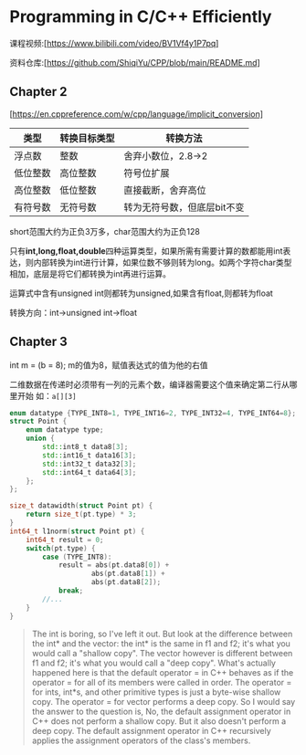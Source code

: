 # Programming in C/C++ Efficiently

课程视频:[https://www.bilibili.com/video/BV1Vf4y1P7pq]

资料仓库:[https://github.com/ShiqiYu/CPP/blob/main/README.md]

## Chapter 2

[https://en.cppreference.com/w/cpp/language/implicit_conversion]

| 类型     | 转换目标类型 | 转换方法                    |
| -------- | ------------ | --------------------------- |
| 浮点数   | 整数         | 舍弃小数位，2.8->2          |
| 低位整数 | 高位整数     | 符号位扩展                  |
| 高位整数 | 低位整数     | 直接截断，舍弃高位          |
| 有符号数 | 无符号数     | 转为无符号数，但底层bit不变 |

short范围大约为正负3万多，char范围大约为正负128

只有**int,long,float,double**四种运算类型，如果所需有需要计算的数都能用int表达，则内部转换为int进行计算，如果位数不够则转为long。如两个字符char类型相加，底层是将它们都转换为int再进行运算。

运算式中含有unsigned int则都转为unsigned,如果含有float,则都转为float

转换方向：int->unsigned int->float

## Chapter 3

int m = (b = 8);
m的值为8，赋值表达式的值为他的右值

二维数据在传递时必须带有一列的元素个数，编译器需要这个值来确定第二行从哪里开始
如：`a[][3]`

```c++
enum datatype {TYPE_INT8=1, TYPE_INT16=2, TYPE_INT32=4, TYPE_INT64=8};
struct Point {
    enum datatype type;
    union {
        std::int8_t data8[3];
        std::int16_t data16[3];
        std::int32_t data32[3];
        std::int64_t data64[3];
    };
};

size_t datawidth(struct Point pt) {
    return size_t(pt.type) * 3;
}
int64_t l1norm(struct Point pt) {
    int64_t result = 0;
    switch(pt.type) {
        case (TYPE_INT8):
            result = abs(pt.data8[0]) +
                    abs(pt.data8[1]) +
                    abs(pt.data8[2]);
            break;
        //...
    }
}
```

> The int is boring, so I've left it out. But look at the difference between the int* and the vector<int>: the int* is the same in f1 and f2; it's what you would call a "shallow copy". The vector<int> however is different between f1 and f2; it's what you would call a "deep copy".
> What's actually happened here is that the default operator = in C++ behaves as if the operator = for all of its members were called in order. The operator = for ints, int*s, and other primitive types is just a byte-wise shallow copy. The operator = for vector<T> performs a deep copy.
> So I would say the answer to the question is, No, the default assignment operator in C++ does not perform a shallow copy. But it also doesn't perform a deep copy. The default assignment operator in C++ recursively applies the assignment operators of the class's members.